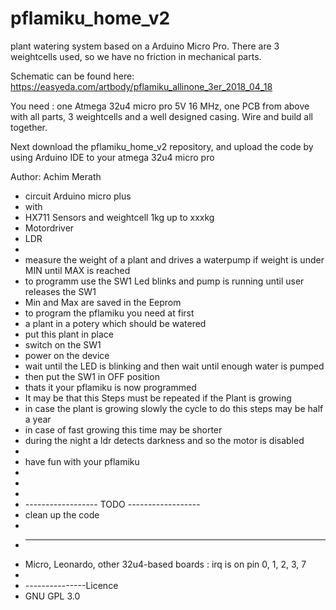 # pflamiku_home_v2
plant watering system based on a Arduino Micro Pro.
There are 3 weightcells used, so we have no friction in mechanical parts.

Schematic can be found here:
https://easyeda.com/artbody/pflamiku_allinone_3er_2018_04_18

You need : one Atmega 32u4 micro pro 5V 16 MHz, one PCB from above with all parts,  3 weightcells and a well designed casing. Wire and build all together.

Next download the pflamiku_home_v2 repository, and upload the code by using Arduino IDE to your atmega 32u4 micro pro

Author: Achim Merath

* circuit Arduino micro plus
 * with 
 * HX711 Sensors and weightcell 1kg up to xxxkg
 * Motordriver 
 * LDR 
 * 
 * measure the weight of a plant and drives a waterpump if weight is under MIN until MAX is reached
 * to programm use the SW1 Led blinks and pump is running until user releases the SW1
 * Min and Max are saved in the Eeprom
 * to program the pflamiku you need at first 
 * a plant in a potery which should be watered
 * put this plant in place
 * switch on the SW1 
 * power on the device
 * wait until the LED is blinking and then wait until enough water is pumped
 * then put the SW1 in OFF position 
 * thats it your pflamiku is now programmed
 * It may be that this Steps must be repeated if the Plant is growing
 * in case the plant is growing slowly the cycle to do this steps may be half a year
 * in case of fast growing this time may be shorter
 * during the night a ldr detects darkness and so the motor is disabled
 * 
 * have fun with your pflamiku
 * 
 * 
 * 
 * ------------------ TODO ------------------
 * clean up the code
 * 
 * ------------------------------------------
 * Micro, Leonardo, other 32u4-based boards : irq is on pin 0, 1, 2, 3, 7
 * 
 * ---------------Licence
 * GNU GPL 3.0

